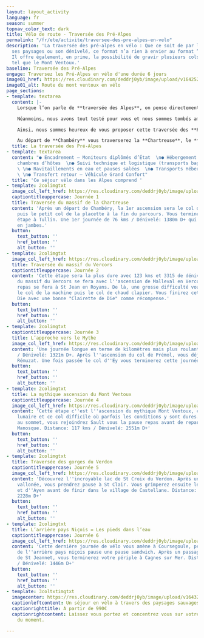 ```yaml
---
layout: layout_activity
language: fr
season: summer
topnav_color_text: dark
title: Vélo de route - Traversée des Pré-Alpes
permalink: "/fr/ete/activite/traversee-des-pre-alpes-en-velo"
description: 'La traversée des pré-alpes en vélo : Que ce soit de par la beauté de
  ses paysages ou son dénivelé, ce format n’a rien à envier au format “Grands Cols”.
  Il offre également, en prime, la possibilité de gravir plusieurs cols mythiques
  tel que le Mont Ventoux.'
baseline: Traversée des Pré-Alpes
engage: Traversez les Pré-Alpes en vélo d'une durée 6 jours
image01_href: https://res.cloudinary.com/deddrj0yb/image/upload/v1642521349/website/V%C3%A9lo/traversee-pre-alpes_mmfnjh.png
image01_alt: Route du mont ventoux en vélo
page_sections:
- template: textarea
  content: |-
    Lorsque l’on parle de **traversée des Alpes**, on pense directement à la Grande Traversée qui part de Thonon les Bains en **Haute Savoie** et qui arrive à **Nice**. Plusieurs formats s’offrent alors à vous mais le plus connu reste le format 8 jours.

    Néanmoins, nous avons tout testé pour vous et nous sommes tombés amoureux d’un format “**Traversée des Pré-Alpes**“. En effet, que ce soit de par la beauté de ses paysages ou son dénivelé, ce format n’a rien à envier au format “Grands Cols”. Il offre également, en prime, la possibilité de gravir plusieurs cols mythiques tel que le **Mont Ventoux**.

    Ainsi, nous sommes heureux de vous proposer cette traversée des **Pré-Alpes** : un parcours de **650kms pour 12000m de dénivelé en 6 étapes !**

    Au départ de **Chambéry** vous traverserez la **Chartreuse**, le **Vercors**, les **Monts du Vaucluse** avec le **Ventoux**, sans oublier les **gorges du Verdon** pour, finalement, traverser l**‘arrière pays Niçois** et arriver à **Nice.**
  title: La traversée des Pré-Alpes
- template: textarea
  content: "● Encadrement – Moniteurs diplômés d’État  \n● Hébergement en gîte et
    chambres d’hôtes  \n● Suivi technique et logistique (transports bagages et vélos)
    \ \n● Ravitaillements en eau et pauses salées  \n● Transports Hébergements → Restaurants
    \ \n● Transfert retour – Véhicule Grand Confort"
  title: 'Ce séjour vélo dans les Alpes comprend '
- template: 2colimgtxt
  image_col_left_href: https://res.cloudinary.com/deddrj0yb/image/upload/v1643292603/website/V%C3%A9lo/collage1_6_yhynog.png
  captiontitleuppercase: Journée 1
  title: Traversée du massif de la Chartreuse
  content: 'Après un départ de Chambéry, la 1er ascension sera le col du Granier,
    puis le petit col de la placette à la fin du parcours. Vous terminerez cette 1er
    étape à Tullin. Une 1er journée de 76 kms / Dénivelé: 1380m D+ qui vous mettre
    en jambes.'
  button:
    text_button: ''
    href_button: ''
    alt_button: ''
- template: 2colimgtxt
  image_col_left_href: https://res.cloudinary.com/deddrj0yb/image/upload/v1643292603/website/V%C3%A9lo/collage1_7_lpos0k.png
  title: Traversée du massif du Vercors
  captiontitleuppercase: Journée 2
  content: 'Cette étape sera la plus dure avec 123 kms et 3315 de dénivelé. La traversée
    du massif du Vercors se fera avec l''ascension de Malleval en Vercors. La pause
    repas se fera à St Jean en Royans. De là, une grosse difficulté vous attend :
    le col de la machine puis le col de chaud clapier. Vous finirez cette étape à
    Die avec une bonne "Clairette de Die" comme récompense.'
  button:
    text_button: ''
    href_button: ''
    alt_button: ''
- template: 2colimgtxt
  captiontitleuppercase: Journée 3
  title: L’approche vers le Mythe
  image_col_left_href: https://res.cloudinary.com/deddrj0yb/image/upload/v1643292604/website/V%C3%A9lo/collage1_8_j4f7dp.png
  content: 'Une journée longue en terme de kilomètres mais plus roulante : 115 kms
    / Dénivelé: 1321m D+. Après l''ascension du col de Prémol, vous déjeunerez  à
    Rémuzat. Une fois passée le col d''Ey vous terminerez cette journée à Malaucène.'
  button:
    text_button: ''
    href_button: ''
    alt_button: ''
- template: 2colimgtxt
  title: La mythique ascension du Mont Ventoux
  captiontitleuppercase: Journée 4
  image_col_left_href: https://res.cloudinary.com/deddrj0yb/image/upload/v1643292604/website/V%C3%A9lo/collage1_9_mnftcd.png
  content: 'Cette étape c''est l''ascension du mythique Mont Ventoux, cette terre
    lunaire et ce col difficile où parfois les conditions y sont dures. Une fois arrivé
    au sommet, vous rejoindrez Sault vous la pause repas avant de repartir jusqu''à
    Manosque. Distance: 117 kms / Dénivelé: 2551m D+'
  button:
    text_button: ''
    href_button: ''
    alt_button: ''
- template: 2colimgtxt
  title: Traversée des gorges du Verdon
  captiontitleuppercase: Journée 5
  image_col_left_href: https://res.cloudinary.com/deddrj0yb/image/upload/v1643284747/website/V%C3%A9lo/collage1_10_px8xyx.png
  content: 'Découvrez l''incroyable lac de St Croix du Verdon. Après une 1er partie
    vallonée, vous prendrez pause à St Clair. Vous grimperez ensuite le col de l''Olivier
    et d''Ayen avant de finir dans le village de Castellane. Distance: 124 kms / Dénivelé:
    2228m D+'
  button:
    text_button: ''
    href_button: ''
    alt_button: ''
- template: 2colimgtxt
  title: L’arrière pays Niçois = Les pieds dans l’eau
  captiontitleuppercase: Journée 6
  image_col_left_href: https://res.cloudinary.com/deddrj0yb/image/upload/v1643291133/website/V%C3%A9lo/collage1_11_erizzg.png
  content: 'Cette dernière journée de vélo vous amène à Coursegoule, petit village
    de l''arrière pays niçois pause une pause sandwich. Après un passage dans le village
    de St Jeannet, vous terminerez votre périple à Cagnes sur Mer. Distance: 103 kms
    / Dénivelé: 1446m D+'
  button:
    text_button: ''
    href_button: ''
    alt_button: ''
- template: 3coltxtimgtxt
  imagecenter: https://res.cloudinary.com/deddrj0yb/image/upload/v1643292454/website/V%C3%A9lo/adrien-delforge-P3fHc5zSy8Q-unsplash_hariws.jpg
  captionleftcontent: Un séjour en vélo à travers des paysages sauvages et montagneux
  captionrighttitle: A partir de 990€
  captionrightcontent: Laissez vous portez et concentrez vous sur votre vélo à profiter
    du moment.

---
```

